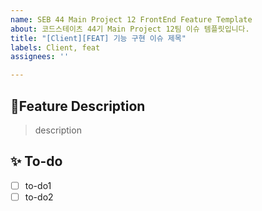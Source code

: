 ```yaml
---
name: SEB 44 Main Project 12 FrontEnd Feature Template
about: 코드스테이츠 44기 Main Project 12팀 이슈 템플릿입니다.
title: "[Client][FEAT] 기능 구현 이슈 제목"
labels: Client, feat
assignees: ''

---
```


## 📌Feature Description
<!-- 해당 이슈에 대한 설명을 적어주세요! -->
> description
## ✨ To-do
<!-- 해당 이슈를 위해 구현해야 될 기능에 대해 적어주세요! -->
- [ ] to-do1
- [ ] to-do2

